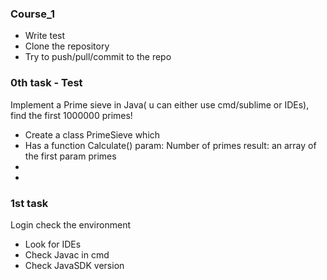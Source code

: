 

### Course_1 ###
  * Write test
  * Clone the repository
  * Try to push/pull/commit to the repo

### 0th task - Test ###
Implement a Prime sieve in Java( u can either use cmd/sublime or IDEs), find the first 1000000 primes!
 * Create a class PrimeSieve which 
  * Has a function Calculate() param: Number of primes result: an array of the first param primes
  *  
  *
  
### 1st task ###   
Login check the environment
 * Look for IDEs
 * Check Javac in cmd
 * Check JavaSDK version



    

